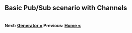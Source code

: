## Basic Pub/Sub scenario with Channels

``` cs --region run_basic_channel_usage --source-file ./src/Program.cs --project ./src/TryChannelsDemo.csproj
```

#### Next: [Generator &raquo;](../Generator.md) Previous: [Home &laquo;](../Readme.md)